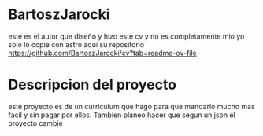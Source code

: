 # BartoszJarocki
este es el autor que diseño y hizo este cv y no es completamente mio yo solo lo copie con astro
aqui su repositorio 
https://github.com/BartoszJarocki/cv?tab=readme-ov-file
# Descripcion del proyecto
este proyecto es de un curriculum que hago para que mandarlo 
mucho mas facil y sin pagar por ellos.
Tambien planeo hacer que segun un json el proyecto cambie

